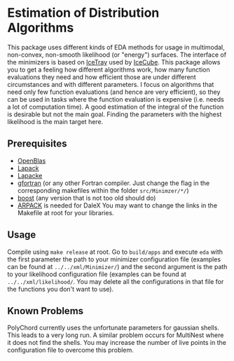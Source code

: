 # Estimation of Distribution Algorithms
This package uses different kinds of EDA methods for usage in multimodal, non-convex, non-smooth likelihood (or "energy") surfaces. The interface of the minimizers is based on
[IceTray](http://software.icecube.wisc.edu/) used by [IceCube](https://icecube.wisc.edu/).
This package allows you to get a feeling how different algorithms work, how
many function evaluations they need and how efficient those are under different
circumstances and with different parameters. I focus on algorithms that need
only few function evaluations (and hence are very efficient), so they can be
used in tasks where the function evaluation is expensive (i.e. needs a lot of
computation time). A good estimation of the integral of the function is desirable
but not the main goal. Finding the parameters with the highest likelihood is
the main target here.

## Prerequisites
 - [OpenBlas](https://www.openblas.net/)
 - [Lapack](http://www.netlib.org/lapack/)
 - [Lapacke](http://www.netlib.org/lapack/lapacke.html)
 - [gfortran](https://gcc.gnu.org/fortran/) (or any other Fortran compiler. Just change the flag in the corresponding makefiles within the folder `src/Minimzer/*/`)
 - [boost](https://www.boost.org/) (any version that is not too old should do)
 - [ARPACK](https://www.caam.rice.edu/software/ARPACK/) is needed for DaleX
You may want to change the links in the Makefile at root for your libraries.

## Usage
Compile using `make release` at root. Go to `build/apps` and execute `eda`
with the first parameter the path to your minimizer configuration file
(examples can be found at `../../xml/Minimizer/`) and the second argument
is the path to your likelihood configuration file (examples can be found at
`../../xml/likelihood/`. You may delete all the configurations in that file
for the functions you don't want to use).

## Known Problems
PolyChord currently uses the unfortunate parameters for gaussian shells.
This leads to a very long run.
A similar problem occurs for MultiNest where it does not find the shells.
You may increase the number of live points in the configuration file to
overcome this problem.
